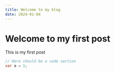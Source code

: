 ```yaml
---
title: Welcome to my blog
date: 2024-01-04
---
```

# Welcome to my first post
This is my first post

``` csharp
// Here should be a code section
var a = 1;
```
